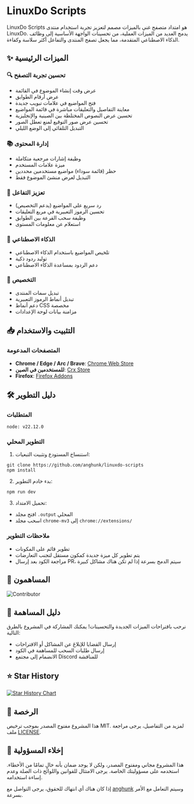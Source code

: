 # LinuxDo Scripts

LinuxDo Scripts هو امتداد متصفح غني بالميزات مصمم لتعزيز تجربة استخدام منتدى LinuxDo. يدمج العديد من الميزات العملية، من تحسينات الواجهة الأساسية إلى وظائف الذكاء الاصطناعي المتقدمة، مما يجعل تصفح المنتدى والتفاعل أكثر سلاسة وكفاءة.

## ✨ الميزات الرئيسية

### 🔍 تحسين تجربة التصفح
- عرض وقت إنشاء الموضوع في القائمة
- عرض أرقام الطوابق
- فتح المواضيع في علامات تبويب جديدة
- معاينة التفاصيل والتعليقات مباشرة في قائمة المواضيع
- تحسين عرض النصوص المختلطة بين الصينية والإنجليزية
- تحسين عرض صور التوقيع لمنع تعطل الصور
- التبديل التلقائي إلى الوضع الليلي

### 📚 إدارة المحتوى
- وظيفة إشارات مرجعية متكاملة
- ميزة علامات المستخدم
- حظر (قائمة سوداء) مواضيع مستخدمين محددين
- التبديل لعرض منشئ الموضوع فقط

### 💬 تعزيز التفاعل
- رد سريع على المواضيع (يدعم التخصيص)
- تحسين الرموز التعبيرية في مربع التعليقات
- وظيفة سحب القرعة بين الطوابق
- استعلام عن معلومات المستوى

### 🤖 الذكاء الاصطناعي
- تلخيص المواضيع باستخدام الذكاء الاصطناعي
- توليد ردود ذكية
- دعم الردود بمساعدة الذكاء الاصطناعي

### 🎨 التخصيص
- تبديل سمات المنتدى
- تبديل أنماط الرموز التعبيرية
- دعم أنماط CSS مخصصة
- مزامنة بيانات لوحة الإعدادات

## 📥 التثبيت والاستخدام

### المتصفحات المدعومة
- **Chrome / Edge / Arc / Brave**: [Chrome Web Store](https://chromewebstore.google.com/detail/fbgblmjbeebanackldpbmpacppflgmlj)
- **للمستخدمين في الصين**: [Crx Store](https://www.crxsoso.com/webstore/detail/fbgblmjbeebanackldpbmpacppflgmlj)
- **Firefox**: [Firefox Addons](https://addons.mozilla.org/zh-CN/firefox/addon/linux_do-scripts/)

## 🛠️ دليل التطوير

### المتطلبات
```
node: v22.12.0
```

### التطوير المحلي
1. استنساخ المستودع وتثبيت التبعيات:
```shell
git clone https://github.com/anghunk/linuxdo-scripts
npm install
```

2. بدء خادم التطوير:
```shell
npm run dev
```

3. تحميل الامتداد:
- افتح مجلد `.output` المحلي
- اسحب مجلد `chrome-mv3` إلى `chrome://extensions/`

### ملاحظات التطوير
- تطوير قائم على المكونات
- يتم تطوير كل ميزة جديدة كمكون مستقل لتجنب التعارضات
- مراجعة الكود بعد إرسال PR، سيتم الدمج بسرعة إذا لم تكن هناك مشاكل كبيرة

## 🚀 المساهمون

![Contributor](https://contrib.rocks/image?repo=anghunk/linuxdo-scripts)

## 🤝 دليل المساهمة

نرحب باقتراحات الميزات الجديدة والتحسينات! يمكنك المشاركة في المشروع بالطرق التالية:
- إرسال القضايا للإبلاغ عن المشاكل أو الاقتراحات
- إرسال طلبات السحب للمساهمة في الكود
- الانضمام إلى مجتمع Discord للمناقشة

## ⭐️ Star History

[![Star History Chart](https://api.star-history.com/svg?repos=anghunk/linuxdo-scripts&type=Timeline)](https://www.star-history.com/#anghunk/linuxdo-scripts&Timeline)

## 📄 الرخصة

هذا المشروع مفتوح المصدر بموجب ترخيص MIT. لمزيد من التفاصيل، يرجى مراجعة ملف [LICENSE](../LICENSE).

## 📖 إخلاء المسؤولية

هذا المشروع مجاني ومفتوح المصدر، ولكن لا يوجد ضمان بأنه خالٍ تمامًا من الأخطاء. استخدمه على مسؤوليتك الخاصة. يرجى الامتثال للقوانين واللوائح ذات الصلة وعدم إساءة استخدامه.

إذا كان هناك أي انتهاك للحقوق، يرجى التواصل مع [anghunk](https://github.com/anghunk) وسيتم التعامل مع الأمر بسرعة. 